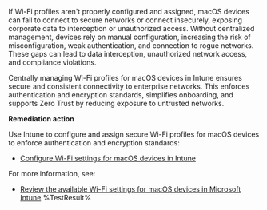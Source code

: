 If Wi-Fi profiles aren't properly configured and assigned, macOS devices can fail to connect to secure networks or connect insecurely, exposing corporate data to interception or unauthorized access. Without centralized management, devices rely on manual configuration, increasing the risk of misconfiguration, weak authentication, and connection to rogue networks. These gaps can lead to data interception, unauthorized network access, and compliance violations.

Centrally managing Wi-Fi profiles for macOS devices in Intune ensures secure and consistent connectivity to enterprise networks. This enforces authentication and encryption standards, simplifies onboarding, and supports Zero Trust by reducing exposure to untrusted networks.

**Remediation action**

Use Intune to configure and assign secure Wi-Fi profiles for macOS devices to enforce authentication and encryption standards:

- [Configure Wi-Fi settings for macOS devices in Intune](https://learn.microsoft.com/intune/intune-service/configuration/wi-fi-settings-configure?wt.mc_id=zerotrustrecommendations_automation_content_cnl_csasci#create-the-profile)

For more information, see:

- [Review the available Wi-Fi settings for macOS devices in Microsoft Intune](https://learn.microsoft.com/intune/intune-service/configuration/wi-fi-settings-macos?wt.mc_id=zerotrustrecommendations_automation_content_cnl_csasci)<!--- Results --->
%TestResult%

